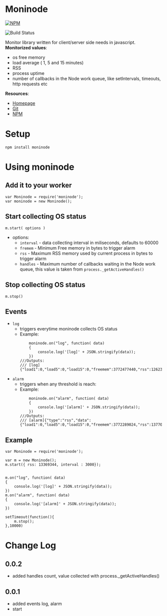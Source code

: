 Moninode
====

[![NPM](https://nodei.co/npm/moninode.png)](https://nodei.co/npm/moninode/)

![Build Status](https://api.travis-ci.org/a70ma/moninode.svg)

Monitor library written for client/server side needs in javascript.
**Monitorized values**: 
- os free memory
- load average ( 1, 5 and 15 minutes)
- RSS
- process uptime
- number of callbacks in the Node work queue, like setIntervals, timeouts, http requests etc

**Resources**:
- [Homepage](http://moninode.com)
- [Git](https://github.com/a70ma/moninode)
- [NPM](https://www.npmjs.com/package/moninode)

Setup
====

``` npm install moninode ```

Using moninode
====

Add it to your worker
----
```
var Moninode = require('moninode');
var moninode = new Moninode();

```

Start collecting OS status
----
```
m.start( options )
```

- options:
	- ```interval``` - data collecting interval in miliseconds, defaults to 60000
    - ```fremem``` - Minimum Free memory in bytes to trigger alarm
    - ```rss``` - Maximum RSS memory used by current process in bytes to trigger alarm
    - ```handles``` - Maximum number of callbacks waiting in the Node work queue, this value is taken from ```process._getActiveHandles()```

Stop collecting OS status
----
```
m.stop()
```

Events
----
- ```log```
	+ triggers everytime moninode collects OS status
	+ Example:
		```
			moninode.on("log", function( data)
			{
				console.log('[log]' + JSON.stringify(data));
			})
		///Outputs:
		/// [log]{"load1":0,"load5":0,"load15":0,"freemem":3772477440,"rss":12623872,"uptime":3}
		```
- ```alarm```
	+ triggers when any threshold is reach:
	+ Example:
		```
			moninode.on("alarm", function( data)
			{
				console.log('[alarm]' + JSON.stringify(data));
			})
		///Outputs:
		/// [alarm]{"type":"rss","data":{"load1":0,"load5":0,"load15":0,"freemem":3772289024,"rss":13770752,"uptime":6}}
		```

Example
----
```
var Moninode = require('moninode');

var m = new Moninode();
m.start({ rss: 13369344, interval : 3000});


m.on("log", function( data)
{
	console.log('[log]' + JSON.stringify(data));
})
m.on("alarm", function( data)
{
	console.log('[alarm]' + JSON.stringify(data));
})

setTimeout(function(){
	m.stop();
},10000)
```

Change Log
====
0.0.2
----
- added handles count, value collected with process._getActiveHandles()

0.0.1
----
- added events log, alarm
- start